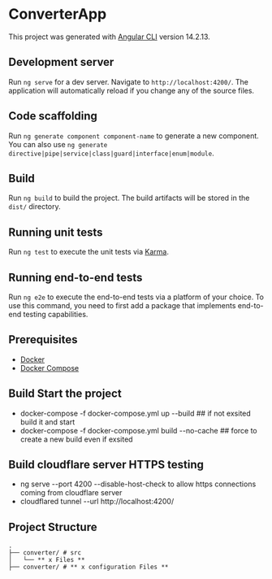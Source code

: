 # ConverterApp

This project was generated with [Angular CLI](https://github.com/angular/angular-cli) version 14.2.13.

## Development server

Run `ng serve` for a dev server. Navigate to `http://localhost:4200/`. The application will automatically reload if you change any of the source files.

## Code scaffolding

Run `ng generate component component-name` to generate a new component. You can also use `ng generate directive|pipe|service|class|guard|interface|enum|module`.

## Build

Run `ng build` to build the project. The build artifacts will be stored in the `dist/` directory.

## Running unit tests

Run `ng test` to execute the unit tests via [Karma](https://karma-runner.github.io).

## Running end-to-end tests

Run `ng e2e` to execute the end-to-end tests via a platform of your choice. To use this command, you need to first add a package that implements end-to-end testing capabilities.

## Prerequisites

- [Docker](https://www.docker.com/get-started)
- [Docker Compose](https://docs.docker.com/compose/install/)


## Build Start the project
- docker-compose -f docker-compose.yml up --build ## if not exsited build it and start
- docker-compose -f docker-compose.yml build --no-cache ## force to create a new build even if exsited



## Build cloudflare server HTTPS testing
- ng serve --port 4200 --disable-host-check to allow https connections coming from cloudflare server
- cloudflared tunnel --url http://localhost:4200/

## Project Structure

```plaintext
.
├── converter/ # src
│   └── ** x Files **
├── converter/ # ** x configuration Files **
